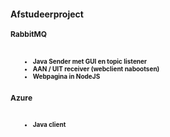 <h1 style="font-size:14px;"> Afstudeerproject</h1>
<h2 style="font-size:12px;">RabbitMQ<h2>
<ul>
	<li style="font-size:10px;">Java Sender met GUI en topic listener</li>
	<li style="font-size:10px;">AAN / UIT receiver (webclient nabootsen)</li>
	<li style="font-size:10px;">Webpagina in NodeJS</li>
</ul>
<h2 style="font-size:12px;">Azure<h2>
<ul>
	<li style="font-size:10px;">Java client</li>
</ul>
